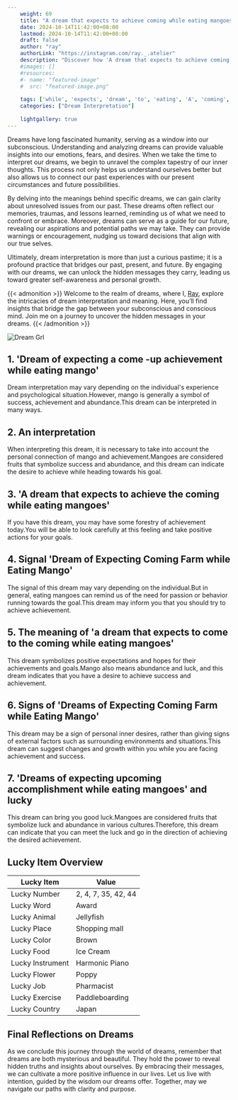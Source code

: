 ```yaml
---
    weight: 69
    title: "A dream that expects to achieve coming while eating mangoes"  # Assuming 'title' column exists
    date: 2024-10-14T11:42:00+08:00
    lastmod: 2024-10-14T11:42:00+08:00
    draft: false
    author: "ray"
    authorLink: "https://instagram.com/ray._.atelier"
    description: "Discover how 'A dream that expects to achieve coming while eating mangoes' can interpret your future and uncover its significant meanings in your life."
    #images: []
    #resources:
    #- name: "featured-image"
    #  src: "featured-image.png"
    
    tags: ['while', 'expects', 'dream', 'to', 'eating', 'A', 'coming', 'achieve', 'that', 'mangoes']
    categories: ["Dream Interpretation"]
    
    lightgallery: true
---
```

    
Dreams have long fascinated humanity, serving as a window into our subconscious. Understanding and analyzing dreams can provide valuable insights into our emotions, fears, and desires. When we take the time to interpret our dreams, we begin to unravel the complex tapestry of our inner thoughts. This process not only helps us understand ourselves better but also allows us to connect our past experiences with our present circumstances and future possibilities.

By delving into the meanings behind specific dreams, we can gain clarity about unresolved issues from our past. These dreams often reflect our memories, traumas, and lessons learned, reminding us of what we need to confront or embrace. Moreover, dreams can serve as a guide for our future, revealing our aspirations and potential paths we may take. They can provide warnings or encouragement, nudging us toward decisions that align with our true selves.

Ultimately, dream interpretation is more than just a curious pastime; it is a profound practice that bridges our past, present, and future. By engaging with our dreams, we can unlock the hidden messages they carry, leading us toward greater self-awareness and personal growth.

{{< admonition >}}
Welcome to the realm of dreams, where I, [Ray](https://instagram.com/ray._.atelier), explore the intricacies of dream interpretation and meaning. Here, you’ll find insights that bridge the gap between your subconscious and conscious mind. Join me on a journey to uncover the hidden messages in your dreams.
{{< /admonition >}}

![Dream Grl](https://cdn.pixabay.com/photo/2017/11/02/03/35/gothic-2910057_1280.jpg "Dream Grl")

## 1. 'Dream of expecting a come -up achievement while eating mango'
Dream interpretation may vary depending on the individual's experience and psychological situation.However, mango is generally a symbol of success, achievement and abundance.This dream can be interpreted in many ways.

## 2. An interpretation
When interpreting this dream, it is necessary to take into account the personal connection of mango and achievement.Mangoes are considered fruits that symbolize success and abundance, and this dream can indicate the desire to achieve while heading towards his goal.

## 3. 'A dream that expects to achieve the coming while eating mangoes'
If you have this dream, you may have some forestry of achievement today.You will be able to look carefully at this feeling and take positive actions for your goals.

## 4. Signal 'Dream of Expecting Coming Farm while Eating Mango'
The signal of this dream may vary depending on the individual.But in general, eating mangoes can remind us of the need for passion or behavior running towards the goal.This dream may inform you that you should try to achieve achievement.

## 5. The meaning of 'a dream that expects to come to the coming while eating mangoes'
This dream symbolizes positive expectations and hopes for their achievements and goals.Mango also means abundance and luck, and this dream indicates that you have a desire to achieve success and achievement.

## 6. Signs of 'Dreams of Expecting Coming Farm while Eating Mango'
This dream may be a sign of personal inner desires, rather than giving signs of external factors such as surrounding environments and situations.This dream can suggest changes and growth within you while you are facing achievement and success.

## 7. 'Dreams of expecting upcoming accomplishment while eating mangoes' and lucky
This dream can bring you good luck.Mangoes are considered fruits that symbolize luck and abundance in various cultures.Therefore, this dream can indicate that you can meet the luck and go in the direction of achieving the desired achievement.

## Lucky Item Overview
| Lucky Item          | Value              |
|---------------|--------------------|
| Lucky Number        | 2, 4, 7, 35, 42, 44  |
| Lucky Word          | Award |
| Lucky Animal        | Jellyfish |
| Lucky Place         | Shopping mall     |
| Lucky Color         | Brown     |
| Lucky Food          | Ice Cream      |
| Lucky Instrument    | Harmonic Piano |
| Lucky Flower        | Poppy    |
| Lucky Job           | Pharmacist       |
| Lucky Exercise      | Paddleboarding  |
| Lucky Country       | Japan    |


##  Final Reflections on Dreams

As we conclude this journey through the world of dreams, remember that dreams are both mysterious and beautiful. They hold the power to reveal hidden truths and insights about ourselves. By embracing their messages, we can cultivate a more positive influence in our lives. Let us live with intention, guided by the wisdom our dreams offer. Together, may we navigate our paths with clarity and purpose.
